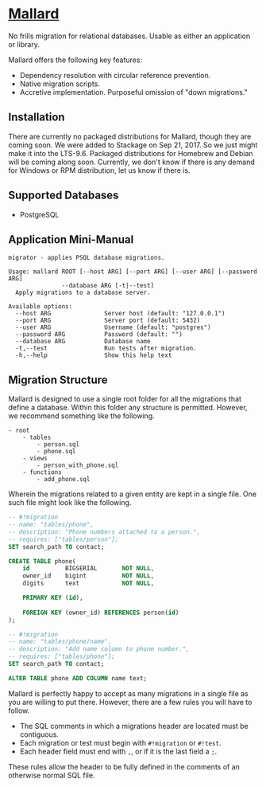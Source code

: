 # [Mallard](https://en.wikipedia.org/wiki/Mallard)

No frills migration for relational databases. Usable as either an application or library.

Mallard offers the following key features:

* Dependency resolution with circular reference prevention.
* Native migration scripts.
* Accretive implementation. Purposeful omission of "down migrations."

## Installation

There are currently no packaged distributions for Mallard, though they are coming soon. We were added to Stackage on Sep 21, 2017. So we just might make it into the LTS-9.6. Packaged distributions for Homebrew and Debian will be coming along soon. Currently, we don't know if there is any demand for Windows or RPM distribution, let us know if there is.

## Supported Databases

* PostgreSQL

## Application Mini-Manual

```
migrator - applies PSQL database migrations.

Usage: mallard ROOT [--host ARG] [--port ARG] [--user ARG] [--password ARG]
               --database ARG [-t|--test]
  Apply migrations to a database server.

Available options:
  --host ARG               Server host (default: "127.0.0.1")
  --port ARG               Server port (default: 5432)
  --user ARG               Username (default: "postgres")
  --password ARG           Password (default: "")
  --database ARG           Database name
  -t,--test                Run tests after migration.
  -h,--help                Show this help text
```

## Migration Structure

Mallard is designed to use a single root folder for all the migrations that define a database. Within this folder any structure is permitted. However, we recommend something like the following.

```
- root
    - tables
        - person.sql
        - phone.sql
    - views
        - person_with_phone.sql
    - functions
        - add_phone.sql
```

Wherein the migrations related to a given entity are kept in a single file. One such file might look like the following.

```sql
-- #!migration
-- name: "tables/phone",
-- description: "Phone numbers attached to a person.",
-- requires: ["tables/person"];
SET search_path TO contact;

CREATE TABLE phone(
    id          BIGSERIAL       NOT NULL,
    owner_id    bigint          NOT NULL,
    digits      text            NOT NULL,

    PRIMARY KEY (id),
    
    FOREIGN KEY (owner_id) REFERENCES person(id)
);

-- #!migration
-- name: "tables/phone/name",
-- description: "Add name column to phone number.",
-- requires: ["tables/phone"];
SET search_path TO contact;

ALTER TABLE phone ADD COLUMN name text;
```

Mallard is perfectly happy to accept as many migrations in a single file as you are willing to put there. However, there are a few rules you will have to follow.

* The SQL comments in which a migrations header are located must be contiguous.
* Each migration or test must begin with `#!migration` or `#!test`.
* Each header field must end with `,`, or if it is the last field a `;`.

These rules allow the header to be fully defined in the comments of an otherwise normal SQL file.